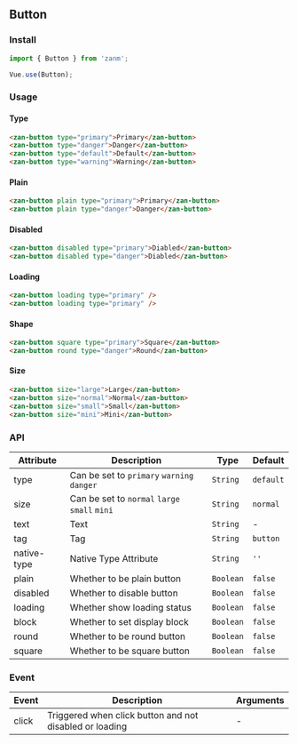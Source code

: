 ## Button

### Install
``` javascript
import { Button } from 'zanm';

Vue.use(Button);
```

### Usage

#### Type

```html
<zan-button type="primary">Primary</zan-button>
<zan-button type="danger">Danger</zan-button>
<zan-button type="default">Default</zan-button>
<zan-button type="warning">Warning</zan-button>
```

#### Plain

```html
<zan-button plain type="primary">Primary</zan-button>
<zan-button plain type="danger">Danger</zan-button>
```

#### Disabled

```html
<zan-button disabled type="primary">Diabled</zan-button>
<zan-button disabled type="danger">Diabled</zan-button>
```

#### Loading

```html 
<zan-button loading type="primary" />
<zan-button loading type="primary" />
```

#### Shape

```html 
<zan-button square type="primary">Square</zan-button>
<zan-button round type="danger">Round</zan-button>
```

#### Size

```html 
<zan-button size="large">Large</zan-button>
<zan-button size="normal">Normal</zan-button>
<zan-button size="small">Small</zan-button>
<zan-button size="mini">Mini</zan-button>
```

### API

| Attribute | Description | Type | Default |
|-----------|-----------|-----------|-------------|
| type | Can be set to `primary` `warning` `danger` | `String` | `default` |
| size | Can be set to `normal` `large` `small` `mini` | `String` | `normal` |
| text | Text | `String` | - |
| tag | Tag | `String` | `button` |
| native-type | Native Type Attribute | `String` | `''` |
| plain | Whether to be plain button | `Boolean` | `false` |
| disabled | Whether to disable button | `Boolean` | `false` |
| loading | Whether show loading status | `Boolean` | `false` |
| block | Whether to set display block | `Boolean` | `false` |
| round | Whether to be round button | `Boolean` | `false` |
| square | Whether to be square button | `Boolean` | `false` |

### Event

| Event | Description | Arguments |
|-----------|-----------|-----------|
| click | Triggered when click button and not disabled or loading | - |
